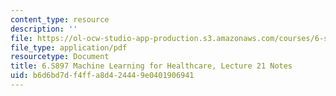 ```yaml
---
content_type: resource
description: ''
file: https://ol-ocw-studio-app-production.s3.amazonaws.com/courses/6-s897-machine-learning-for-healthcare-spring-2019/b6d6bd7df4ffa8d424449e0401906941_MIT6_S897S19_lec21note.pdf
file_type: application/pdf
resourcetype: Document
title: 6.S897 Machine Learning for Healthcare, Lecture 21 Notes
uid: b6d6bd7d-f4ff-a8d4-2444-9e0401906941
---
```


